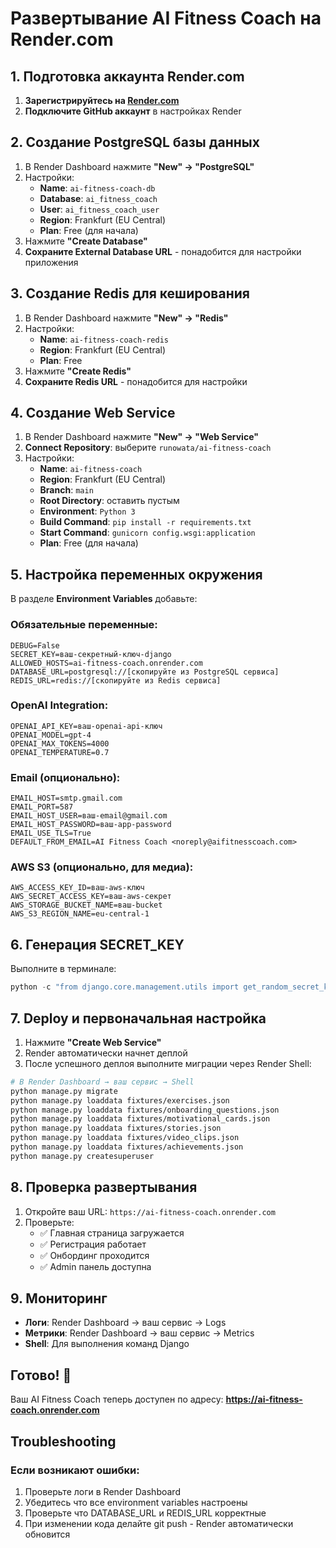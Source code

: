 # Развертывание AI Fitness Coach на Render.com

## 1. Подготовка аккаунта Render.com

1. **Зарегистрируйтесь на [Render.com](https://render.com)**
2. **Подключите GitHub аккаунт** в настройках Render

## 2. Создание PostgreSQL базы данных

1. В Render Dashboard нажмите **"New" → "PostgreSQL"**
2. Настройки:
   - **Name**: `ai-fitness-coach-db`
   - **Database**: `ai_fitness_coach`
   - **User**: `ai_fitness_coach_user`
   - **Region**: Frankfurt (EU Central)
   - **Plan**: Free (для начала)
3. Нажмите **"Create Database"**
4. **Сохраните External Database URL** - понадобится для настройки приложения

## 3. Создание Redis для кеширования

1. В Render Dashboard нажмите **"New" → "Redis"**
2. Настройки:
   - **Name**: `ai-fitness-coach-redis`
   - **Region**: Frankfurt (EU Central)  
   - **Plan**: Free
3. Нажмите **"Create Redis"**
4. **Сохраните Redis URL** - понадобится для настройки

## 4. Создание Web Service

1. В Render Dashboard нажмите **"New" → "Web Service"**
2. **Connect Repository**: выберите `runowata/ai-fitness-coach`
3. Настройки:
   - **Name**: `ai-fitness-coach`
   - **Region**: Frankfurt (EU Central)
   - **Branch**: `main`
   - **Root Directory**: оставить пустым
   - **Environment**: `Python 3`
   - **Build Command**: `pip install -r requirements.txt`
   - **Start Command**: `gunicorn config.wsgi:application`
   - **Plan**: Free (для начала)

## 5. Настройка переменных окружения

В разделе **Environment Variables** добавьте:

### Обязательные переменные:
```
DEBUG=False
SECRET_KEY=ваш-секретный-ключ-django
ALLOWED_HOSTS=ai-fitness-coach.onrender.com
DATABASE_URL=postgresql://[скопируйте из PostgreSQL сервиса]
REDIS_URL=redis://[скопируйте из Redis сервиса]
```

### OpenAI Integration:
```
OPENAI_API_KEY=ваш-openai-api-ключ
OPENAI_MODEL=gpt-4
OPENAI_MAX_TOKENS=4000
OPENAI_TEMPERATURE=0.7
```

### Email (опционально):
```
EMAIL_HOST=smtp.gmail.com
EMAIL_PORT=587
EMAIL_HOST_USER=ваш-email@gmail.com
EMAIL_HOST_PASSWORD=ваш-app-password
EMAIL_USE_TLS=True
DEFAULT_FROM_EMAIL=AI Fitness Coach <noreply@aifitnesscoach.com>
```

### AWS S3 (опционально, для медиа):
```
AWS_ACCESS_KEY_ID=ваш-aws-ключ
AWS_SECRET_ACCESS_KEY=ваш-aws-секрет
AWS_STORAGE_BUCKET_NAME=ваш-bucket
AWS_S3_REGION_NAME=eu-central-1
```

## 6. Генерация SECRET_KEY

Выполните в терминале:
```python
python -c "from django.core.management.utils import get_random_secret_key; print(get_random_secret_key())"
```

## 7. Deploy и первоначальная настройка

1. Нажмите **"Create Web Service"**
2. Render автоматически начнет деплой
3. После успешного деплоя выполните миграции через Render Shell:

```bash
# В Render Dashboard → ваш сервис → Shell
python manage.py migrate
python manage.py loaddata fixtures/exercises.json
python manage.py loaddata fixtures/onboarding_questions.json
python manage.py loaddata fixtures/motivational_cards.json
python manage.py loaddata fixtures/stories.json
python manage.py loaddata fixtures/video_clips.json
python manage.py loaddata fixtures/achievements.json
python manage.py createsuperuser
```

## 8. Проверка развертывания

1. Откройте ваш URL: `https://ai-fitness-coach.onrender.com`
2. Проверьте:
   - ✅ Главная страница загружается
   - ✅ Регистрация работает
   - ✅ Онбординг проходится
   - ✅ Admin панель доступна

## 9. Мониторинг

- **Логи**: Render Dashboard → ваш сервис → Logs
- **Метрики**: Render Dashboard → ваш сервис → Metrics
- **Shell**: Для выполнения команд Django

## Готово! 🚀

Ваш AI Fitness Coach теперь доступен по адресу:
**https://ai-fitness-coach.onrender.com**

## Troubleshooting

### Если возникают ошибки:
1. Проверьте логи в Render Dashboard
2. Убедитесь что все environment variables настроены
3. Проверьте что DATABASE_URL и REDIS_URL корректные
4. При изменении кода делайте git push - Render автоматически обновится
